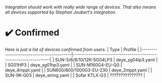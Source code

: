 _Integration should work with really wide range of devices. That also means all devices supported by Stephan Joubert's integration._

# ✔️ Confirmed
_Here is just a list of devices confirmed from users._
| Type                                     | Profile                                                          |
|------------------------------------------|------------------------------------------------------------------|
| SUN-5/6/8/10/12K-SG04LP3                 | deye_sg04lp3.yaml                                                |
| SG01HP3                                  | deye_sg01hp3.yaml                                                |
| SUN-M160G4-EU-Q0                         | deye_4mppt.yaml                                                  |
| SUN600/800/1000G3-EU-230                 | deye_2mppt.yaml                                                  |
| SUN-9K-G03                               | deye_string.yaml                                                 |
| Sofar KTLX-G3                            | ???????????????                                                  |
